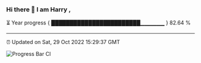 ### Hi there 👋 I am Harry , 

⏳ Year progress { ████████████████████████▁▁▁▁▁▁ } 82.64 %

---

⏰ Updated on Sat, 29 Oct 2022 15:29:37 GMT

![Progress Bar CI](https://github.com/duykhang68/duykhang68/workflows/Progress%20Bar%20CI/badge.svg)
